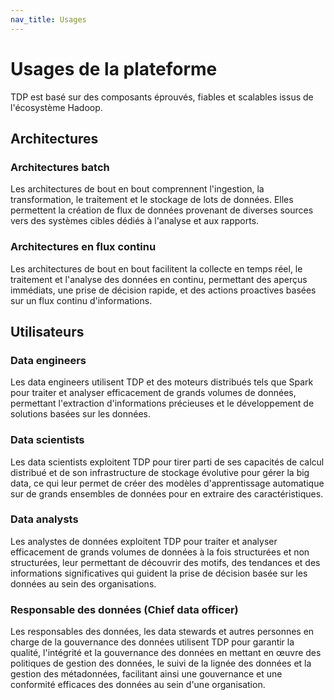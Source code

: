 ```yaml
---
nav_title: Usages
---
```


# Usages de la plateforme

TDP est basé sur des composants éprouvés, fiables et scalables issus de l'écosystème Hadoop.

## Architectures

### Architectures batch

Les architectures de bout en bout comprennent l'ingestion, la transformation, le traitement et le stockage de lots de données. Elles permettent la création de flux de données provenant de diverses sources vers des systèmes cibles dédiés à l'analyse et aux rapports.

### Architectures en flux continu

Les architectures de bout en bout facilitent la collecte en temps réel, le traitement et l'analyse des données en continu, permettant des aperçus immédiats, une prise de décision rapide, et des actions proactives basées sur un flux continu d'informations.

## Utilisateurs

### Data engineers

Les data engineers utilisent TDP et des moteurs distribués tels que Spark pour traiter et analyser efficacement de grands volumes de données, permettant l'extraction d'informations précieuses et le développement de solutions basées sur les données.

### Data scientists

Les data scientists exploitent TDP pour tirer parti de ses capacités de calcul distribué et de son infrastructure de stockage évolutive pour gérer la big data, ce qui leur permet de créer des modèles d'apprentissage automatique sur de grands ensembles de données pour en extraire des caractéristiques.

### Data analysts

Les analystes de données exploitent TDP pour traiter et analyser efficacement de grands volumes de données à la fois structurées et non structurées, leur permettant de découvrir des motifs, des tendances et des informations significatives qui guident la prise de décision basée sur les données au sein des organisations.

### Responsable des données (Chief data officer)

Les responsables des données, les data stewards et autres personnes en charge de la gouvernance des données utilisent TDP pour garantir la qualité, l'intégrité et la gouvernance des données en mettant en œuvre des politiques de gestion des données, le suivi de la lignée des données et la gestion des métadonnées, facilitant ainsi une gouvernance et une conformité efficaces des données au sein d'une organisation.
